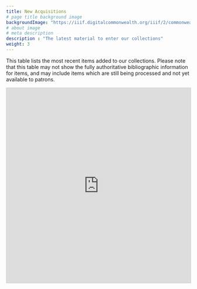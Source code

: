 ```yaml
---
title: New Acquisitions
# page title background image
backgroundImage: "https://iiif.digitalcommonwealth.org/iiif/2/commonwealth:3f463366g/1292,3248,8404,3417/1200,/0/default.jpg"
# about image
# meta description
description : "The latest material to enter our collections"
weight: 3
---
```


This table lists the most recent items added to our collections. Please note that this table may not show the fully authoritative bibliographic information for items, and may include items which are still being processed and not yet available to patrons.

<iframe class="airtable-embed" src="https://airtable.com/embed/shr0RgG4AfpROgnqH?backgroundColor=green&viewControls=on" frameborder="0" onmousewheel="" width="100%" height="533" style="background: transparent; border: 1px solid #ccc;"></iframe>